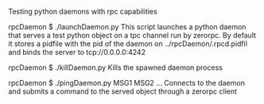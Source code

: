  Testing python daemons with rpc capabilities

rpcDaemon $ ./launchDaemon.py
    This script launches a python daemon that serves a test python object on a tpc
    channel run by zerorpc. By default it stores a pidfile with the pid of the daemon
    on ../rpcDaemon/.rpcd.pidfil and binds the server to tcp://0.0.0.0:4242

rpcDaemon $ ./killDaemon.py
    Kills the spawned daemon process

rpcDaemon $ ./pingDaemon.py MSG1 MSG2 ...
    Connects to the daemon and submits a command to the served object through a zerorpc client

